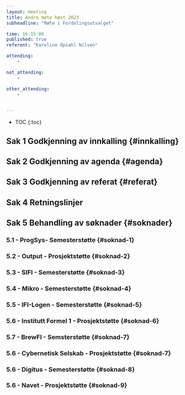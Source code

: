 ```yaml
---
layout: meeting
title: Andre møte høst 2023
subheadline: "Møte i Fordelingsutvalget"

time: 16:15:00
published: true
referent: "Karoline Opsahl Nilsen"

attending:
    - 

not_attending:
    -

other_attending:
    -


---
```


* TOC
{:toc}


## Sak 1 Godkjenning av innkalling {#innkalling}
## Sak 2 Godkjenning av agenda {#agenda}
## Sak 3 Godkjenning av referat {#referat}
## Sak 4 Retningslinjer
## Sak 5 Behandling av søknader {#soknader}
### 5.1 -  ProgSys- Semesterstøtte {#soknad-1}
### 5.2 -  Output - Prosjektstøtte {#soknad-2}
### 5.3 -  SIFI - Semesterstøtte {#soknad-3}
### 5.4 -  Mikro - Semesterstøtte {#soknad-4}
### 5.5 -  IFI-Logen - Semesterstøtte {#soknad-5}
### 5.6 -  Institutt Formel 1 - Prosjektstøtte {#soknad-6}
### 5.7 -  BrewFI - Semsterstøtte {#soknad-7}
### 5.6 -  Cybernetisk Selskab - Prosjektstøtte {#soknad-7}
### 5.6 -  Digitus - Semesterstøtte {#soknad-8}
### 5.6 -  Navet - Prosjektstøtte {#soknad-9}

